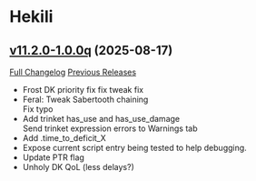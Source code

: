 # Hekili

## [v11.2.0-1.0.0q](https://github.com/Hekili/hekili/tree/v11.2.0-1.0.0q) (2025-08-17)
[Full Changelog](https://github.com/Hekili/hekili/compare/v11.2.0-1.0.0p...v11.2.0-1.0.0q) [Previous Releases](https://github.com/Hekili/hekili/releases)

- Frost DK priority fix fix tweak fix  
- Feral: Tweak Sabertooth chaining  
    Fix typo  
- Add trinket has\_use and has\_use\_damage  
    Send trinket expression errors to Warnings tab  
- Add <resource>.time\_to\_deficit\_X  
- Expose current script entry being tested to help debugging.  
- Update PTR flag  
- Unholy DK QoL (less delays?)  
